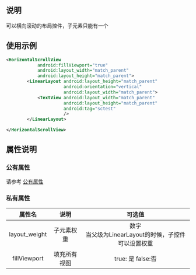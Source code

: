 ## 说明
可以横向滚动的布局控件，子元素只能有一个
## 使用示例
```xml
<HorizontalScrollView
            android:fillViewport="true"
            android:layout_width="match_parent"
            android:layout_height="match_parent">
        <LinearLayout android:layout_height="match_parent"
                      android:orientation="vertical"
                      android:layout_width="match_parent">
            <TextView android:layout_width="match_parent"
                      android:layout_height="match_parent"
                      android:tag="sctest"
                      />
        </LinearLayout>

</HorizontalScrollView>

```

## 属性说明

### 公有属性
请参考 [公有属性](/zh-cn/funcs/ui/ui-native-view.md#公有属性)

### 私有属性

| 属性名 | 说明 | 可选值 |
| :------: | :------: | :------: |
| layout_weight | 子元素权重 | 数字<br/>当父级为LinearLayout的时候，子控件可以设置权重|
| fillViewport | 填充所有视图 | true: 是 false:否 |